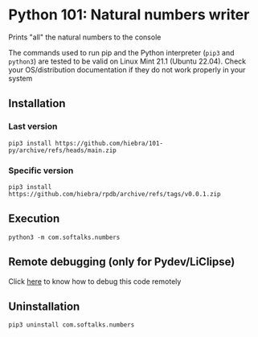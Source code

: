 # Python 101: Natural numbers writer
Prints "all" the natural numbers to the console

The commands used to run pip and the Python interpreter (`pip3` and `python3`) are tested to be valid on Linux Mint 21.1 (Ubuntu 22.04). Check your OS/distribution documentation if they do not work properly in your system
## Installation
### Last version
```
pip3 install https://github.com/hiebra/101-py/archive/refs/heads/main.zip
```
### Specific version
```
pip3 install https://github.com/hiebra/rpdb/archive/refs/tags/v0.0.1.zip
```
## Execution
```
python3 -m com.softalks.numbers
```
## Remote debugging (only for Pydev/LiClipse)

Click [here](https://github.com/hiebra/rpdb/blob/main/README.md#requirements) to know how to debug this code remotely
## Uninstallation
```
pip3 uninstall com.softalks.numbers
```
